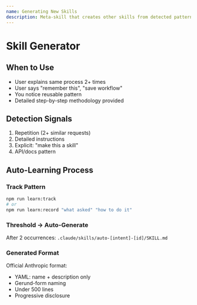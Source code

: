 ```yaml
---
name: Generating New Skills
description: Meta-skill that creates other skills from detected patterns. Use when user repeatedly explains workflow (2+ times), says 'remember this', or you notice repetitive pattern.
---
```


# Skill Generator

## When to Use
- User explains same process 2+ times
- User says "remember this", "save workflow"
- You notice reusable pattern
- Detailed step-by-step methodology provided

## Detection Signals
1. Repetition (2+ similar requests)
2. Detailed instructions
3. Explicit: "make this a skill"
4. API/docs pattern

## Auto-Learning Process

### Track Pattern
```bash
npm run learn:track
# or
npm run learn:record "what asked" "how to do it"
```

### Threshold → Auto-Generate
After 2 occurrences: `.claude/skills/auto-[intent]-[id]/SKILL.md`

### Generated Format
Official Anthropic format:
- YAML: name + description only
- Gerund-form naming
- Under 500 lines
- Progressive disclosure